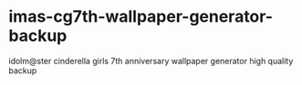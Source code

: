 # imas-cg7th-wallpaper-generator-backup
idolm@ster cinderella girls 7th anniversary wallpaper generator high quality backup
